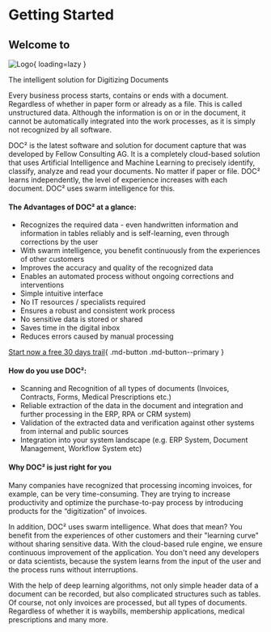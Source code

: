 # Getting Started

## Welcome to


![Logo](/_images/doc2/doc2-1024x415.png){ loading=lazy }

The intelligent solution for Digitizing Documents

Every business process starts, contains or ends with a document. Regardless of whether in paper form or already as a file. This is called unstructured data. Although the information is on or in the document, it cannot be automatically integrated into the work processes, as it is simply not recognized by all software.

DOC² is the latest software and solution for document capture that was developed by Fellow Consulting AG. It is a completely cloud-based solution that uses Artificial Intelligence and Machine Learning to precisely identify, classify, analyze and read your documents. No matter if paper or file. DOC² learns independently, the level of experience increases with each document. DOC² uses swarm intelligence for this.

#### **The Advantages of DOC² at a glance:**

*   Recognizes the required data - even handwritten information and information in tables reliably and is self-learning, even through corrections by the user
*   With swarm intelligence, you benefit continuously from the experiences of other customers
*   Improves the accuracy and quality of the recognized data
*   Enables an automated process without ongoing corrections and interventions
*   Simple intuitive interface
*   No IT resources / specialists required
*   Ensures a robust and consistent work process
*   No sensitive data is stored or shared
*   Saves time in the digital inbox
*   Reduces errors caused by manual processing

[Start now a free 30 days trail](https://polydocs.io/free-trail/){ .md-button .md-button--primary }

#### **How do you use DOC²:**

*   Scanning and Recognition of all types of documents (Invoices, Contracts, Forms, Medical Prescriptions etc.)
*   Reliable extraction of the data in the document and integration and further processing in the ERP, RPA or CRM system)
*   Validation of the extracted data and verification against other systems from internal and public sources
*   Integration into your system landscape (e.g. ERP System, Document Management, Workflow System etc)

#### Why DOC² is just right for you

Many companies have recognized that processing incoming invoices, for example, can be very time-consuming. They are trying to increase productivity and optimize the purchase-to-pay process by introducing products for the “digitization” of invoices.

In addition, DOC² uses swarm intelligence. What does that mean? You benefit from the experiences of other customers and their "learning curve" without sharing sensitive data. With the cloud-based rule engine, we ensure continuous improvement of the application. You don't need any developers or data scientists, because the system learns from the input of the user and the process runs without interruptions.

With the help of deep learning algorithms, not only simple header data of a document can be recorded, but also complicated structures such as tables. Of course, not only invoices are processed, but all types of documents. Regardless of whether it is waybills, membership applications, medical prescriptions and many more.